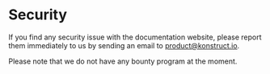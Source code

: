 # Security

If you find any security issue with the documentation website, please report them immediately to us by sending an email to [product@konstruct.io](mailto:product@konstruct.io).

Please note that we do not have any bounty program at the moment.

